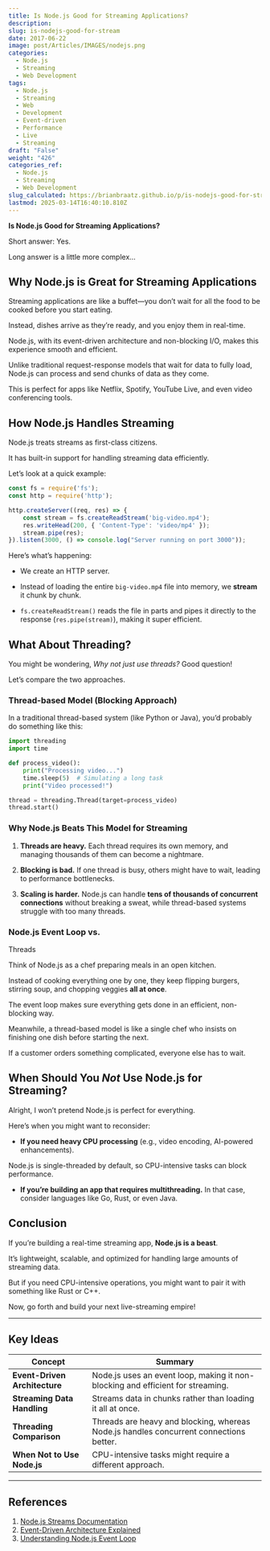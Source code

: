```yaml
---
title: Is Node.js Good for Streaming Applications?
description: 
slug: is-nodejs-good-for-stream
date: 2017-06-22
image: post/Articles/IMAGES/nodejs.png
categories:
  - Node.js
  - Streaming
  - Web Development
tags:
  - Node.js
  - Streaming
  - Web
  - Development
  - Event-driven
  - Performance
  - Live
  - Streaming
draft: "False"
weight: "426"
categories_ref:
  - Node.js
  - Streaming
  - Web Development
slug_calculated: https://brianbraatz.github.io/p/is-nodejs-good-for-stream
lastmod: 2025-03-14T16:40:10.810Z
---
```

**Is Node.js Good for Streaming Applications?**

Short answer: Yes.

Long answer is a little more complex...

## Why Node.js is Great for Streaming Applications

Streaming applications are like a buffet—you don’t wait for all the food to be cooked before you start eating.

Instead, dishes arrive as they’re ready, and you enjoy them in real-time.

Node.js, with its event-driven architecture and non-blocking I/O, makes this experience smooth and efficient.

Unlike traditional request-response models that wait for data to fully load, Node.js can process and send chunks of data as they come.

This is perfect for apps like Netflix, Spotify, YouTube Live, and even video conferencing tools.

## How Node.js Handles Streaming

Node.js treats streams as first-class citizens.

It has built-in support for handling streaming data efficiently.

Let’s look at a quick example:

```javascript
const fs = require('fs');
const http = require('http');

http.createServer((req, res) => {
    const stream = fs.createReadStream('big-video.mp4');
    res.writeHead(200, { 'Content-Type': 'video/mp4' });
    stream.pipe(res);
}).listen(3000, () => console.log("Server running on port 3000"));
```

Here’s what’s happening:

* We create an HTTP server.

* Instead of loading the entire `big-video.mp4` file into memory, we **stream** it chunk by chunk.

* `fs.createReadStream()` reads the file in parts and pipes it directly to the response (`res.pipe(stream)`), making it super efficient.

## What About Threading?

You might be wondering, *Why not just use threads?* Good question!

Let’s compare the two approaches.

### Thread-based Model (Blocking Approach)

In a traditional thread-based system (like Python or Java), you’d probably do something like this:

```python
import threading
import time

def process_video():
    print("Processing video...")
    time.sleep(5)  # Simulating a long task
    print("Video processed!")

thread = threading.Thread(target=process_video)
thread.start()
```

### Why Node.js Beats This Model for Streaming

1. **Threads are heavy.** Each thread requires its own memory, and managing thousands of them can become a nightmare.

2. **Blocking is bad.** If one thread is busy, others might have to wait, leading to performance bottlenecks.

3. **Scaling is harder.** Node.js can handle **tens of thousands of concurrent connections** without breaking a sweat, while thread-based systems struggle with too many threads.

### Node.js Event Loop vs.

Threads

Think of Node.js as a chef preparing meals in an open kitchen.

Instead of cooking everything one by one, they keep flipping burgers, stirring soup, and chopping veggies **all at once**.

The event loop makes sure everything gets done in an efficient, non-blocking way.

Meanwhile, a thread-based model is like a single chef who insists on finishing one dish before starting the next.

If a customer orders something complicated, everyone else has to wait.

## When Should You *Not* Use Node.js for Streaming?

Alright, I won’t pretend Node.js is perfect for everything.

Here’s when you might want to reconsider:

* **If you need heavy CPU processing** (e.g., video encoding, AI-powered enhancements).

Node.js is single-threaded by default, so CPU-intensive tasks can block performance.

* **If you’re building an app that requires multithreading.** In that case, consider languages like Go, Rust, or even Java.

## Conclusion

If you’re building a real-time streaming app, **Node.js is a beast**.

It’s lightweight, scalable, and optimized for handling large amounts of streaming data.

But if you need CPU-intensive operations, you might want to pair it with something like Rust or C++.

Now, go forth and build your next live-streaming empire!

***

## Key Ideas

| Concept                       | Summary                                                                                |
| ----------------------------- | -------------------------------------------------------------------------------------- |
| **Event-Driven Architecture** | Node.js uses an event loop, making it non-blocking and efficient for streaming.        |
| **Streaming Data Handling**   | Streams data in chunks rather than loading it all at once.                             |
| **Threading Comparison**      | Threads are heavy and blocking, whereas Node.js handles concurrent connections better. |
| **When Not to Use Node.js**   | CPU-intensive tasks might require a different approach.                                |

***

## References

1. [Node.js Streams Documentation](https://nodejs.org/api/stream.html)
2. [Event-Driven Architecture Explained](https://developer.mozilla.org/en-US/docs/Web/API/EventTarget)
3. [Understanding Node.js Event Loop](https://nodejs.org/en/docs/guides/event-loop-timers-and-nexttick/)

